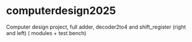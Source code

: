 # computerdesign2025
Computer design project, full adder, decoder2to4 and shift_register (right and left) ( modules + test bench)
